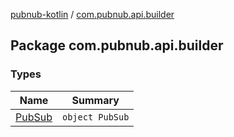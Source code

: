 [pubnub-kotlin](../index.md) / [com.pubnub.api.builder](./index.md)

## Package com.pubnub.api.builder

### Types

| Name | Summary |
|---|---|
| [PubSub](-pub-sub.md) | `object PubSub` |
